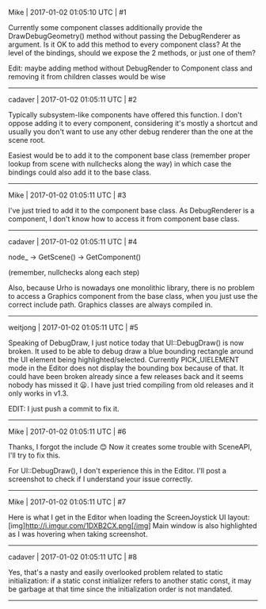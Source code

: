 Mike | 2017-01-02 01:05:10 UTC | #1

Currently some component classes additionally provide the DrawDebugGeometry() method without passing the DebugRenderer as argument.
Is it OK to add this method to every component class?
At the level of the bindings, should we expose the 2 methods, or just one of them?

Edit: maybe adding method without DebugRender to Component class and removing it from children classes would be wise

-------------------------

cadaver | 2017-01-02 01:05:11 UTC | #2

Typically subsystem-like components have offered this function. I don't oppose adding it to every component, considering it's mostly a shortcut and usually you don't want to use any other debug renderer than the one at the scene root.

Easiest would be to add it to the component base class (remember proper lookup from scene with nullchecks along the way) in which case the bindings could also add it to the base class.

-------------------------

Mike | 2017-01-02 01:05:11 UTC | #3

I've just tried to add it to the component base class. As DebugRenderer is a component, I don't know how to access it from component base class.

-------------------------

cadaver | 2017-01-02 01:05:11 UTC | #4

node_ -> GetScene() -> GetComponent() 

(remember, nullchecks along each step) 

Also, because Urho is nowadays one monolithic library, there is no problem to access a Graphics component from the base class, when you just use the correct include path. Graphics classes are always compiled in.

-------------------------

weitjong | 2017-01-02 01:05:11 UTC | #5

Speaking of DebugDraw, I just notice today that UI::DebugDraw() is now broken. It used to be able to debug draw a blue bounding rectangle around the UI element being highlighted/selected. Currently PICK_UIELEMENT mode in the Editor does not display the bounding box because of that. It could have been broken already since a few releases back and it seems nobody has missed it :frowning:.  I have just tried compiling from old releases and it only works in v1.3.

EDIT: I just push a commit to fix it.

-------------------------

Mike | 2017-01-02 01:05:11 UTC | #6

Thanks, I forgot the include  :blush: 
Now it creates some trouble with SceneAPI, I'll try to fix this.

For UI::DebugDraw(), I don't experience this in the Editor. I'll post a screenshot to check if I understand your issue correctly.

-------------------------

Mike | 2017-01-02 01:05:11 UTC | #7

Here is what I get in the Editor when loading the ScreenJoystick UI layout:
[img]http://i.imgur.com/1DXB2CX.png[/img]
Main window is also highlighted as I was hovering when taking screenshot.

-------------------------

cadaver | 2017-01-02 01:05:11 UTC | #8

Yes, that's a nasty and easily overlooked problem related to static initialization: if a static const initializer refers to another static const, it may be garbage at that time since the initialization order is not mandated.

-------------------------

